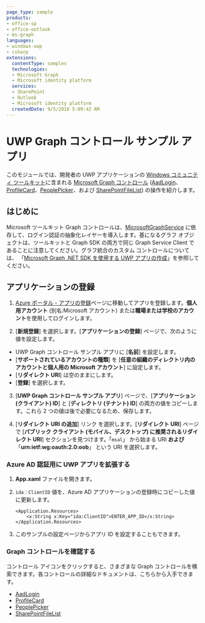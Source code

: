 ```yaml
---
page_type: sample
products:
- office-sp
- office-outlook
- ms-graph
languages:
- windows-uwp
- csharp
extensions:
  contentType: samples
  technologies:
  - Microsoft Graph
  - Microsoft identity platform
  services:
  - SharePoint 
  - Outlook
  - Microsoft identity platform
  createdDate: 9/5/2018 5:09:42 AM
---
```

# UWP Graph コントロール サンプル アプリ

このモジュールでは、開発者の UWP アプリケーションの [Windows コミュニティ ツールキット](https://github.com/Microsoft/WindowsCommunityToolkit)に含まれる [Microsoft Graph コントロール](https://docs.microsoft.com/en-us/dotnet/api/microsoft.toolkit.uwp.ui.controls.graph?view=win-comm-toolkit-dotnet-stable) ([AadLogin](https://docs.microsoft.com/en-us/windows/communitytoolkit/graph/aadlogin)、[ProfileCard](https://docs.microsoft.com/en-us/windows/communitytoolkit/graph/profilecard)、[PeoplePicker](https://docs.microsoft.com/en-us/windows/communitytoolkit/graph/peoplepicker)、および [SharePointFileList](https://docs.microsoft.com/en-us/windows/communitytoolkit/graph/sharepointfilelist)) の操作を紹介します。

## はじめに

Microsoft ツールキット Graph コントロールは、[MicrosoftGraphService](https://docs.microsoft.com/en-us/windows/communitytoolkit/services/microsoftgraph) に依存して、ログイン認証の抽象化レイヤーを導入します。基になるグラフ オブジェクトは、ツールキットと Graph SDK の両方で同じ Graph Service Client であることに注意してください。グラフ統合のカスタム コントロールについては、 「[Microsoft Graph .NET SDK を使用する UWP アプリの作成](https://github.com/microsoftgraph/msgraph-training-uwp)」を参照してください。

## アプリケーションの登録 

1. [Azure ポータル - アプリの登録](https://go.microsoft.com/fwlink/?linkid=2083908)ページに移動してアプリを登録します。**個人用アカウント** (別名:Microsoft アカウント) または**職場または学校のアカウント**を使用してログインします。 
 
2. [**新規登録**] を選択します。[**アプリケーションの登録**] ページで、次のように値を設定します。 
 
* UWP Graph コントロール サンプル アプリに [**名前**] を設定します。 
* [**サポートされているアカウントの種類**] を [**任意の組織のディレクトリ内のアカウントと個人用の Microsoft アカウント**] に設定します。 
* [**リダイレクト URI**] は空のままにします。 
* [**登録**] を選択します。 
 
3. [**UWP Graph コントロール サンプル アプリ**] ページで、[**アプリケーション (クライアント) ID**] と [**ディレクトリ (テナント) ID**] の両方の値をコピーします。これら 2 つの値は後で必要になるため、保存します。 
 
4. [**リダイレクト URI の追加**] リンク を選択します。[**リダイレクト URI**] ページで [**パブリック クライアント (モバイル、デスクトップ) に推奨されるリダイレクト URI**] セクションを見つけます。「`msal`」 から始まる URI **および** 「**urn:ietf:wg:oauth:2.0:oob**」 という URI を選択します。 
 
### Azure AD 認証用に UWP アプリを拡張する

1. **App.xaml** ファイルを開きます。
2. `ida：ClientID` 値を、Azure AD アプリケーションの登録時にコピーした値に更新します。

    ```
    <Application.Resources>
        <x:String x:Key="ida:ClientID">ENTER_APP_ID</x:String>
    </Application.Resources>
    ```
3. このサンプルの設定ページからアプリ ID を設定することもできます。

### Graph コントロールを確認する

コントロール アイコンをクリックすると、さまざまな Graph コントロールを検索できます。各コントロールの詳細なドキュメントは、こちらから入手できます。
* [AadLogin](https://docs.microsoft.com/en-us/windows/communitytoolkit/graph/aadlogin)
* [ProfileCard](https://docs.microsoft.com/en-us/windows/communitytoolkit/graph/profilecard)
* [PeoplePicker](https://docs.microsoft.com/en-us/windows/communitytoolkit/graph/peoplepicker)
* [SharePointFileList](https://docs.microsoft.com/en-us/windows/communitytoolkit/graph/sharepointfilelist) 
